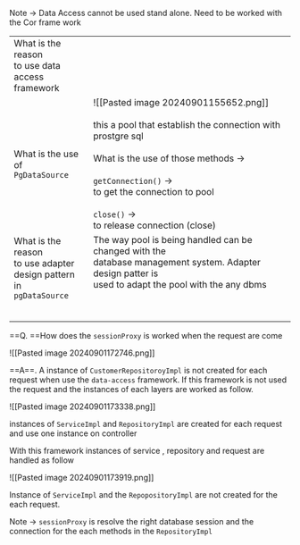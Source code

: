 
Note -> Data Access cannot be used stand alone. Need to be worked with the Cor frame work

|                                                                               |                                                                                                                                                                                                                                                                             |
| ----------------------------------------------------------------------------- | --------------------------------------------------------------------------------------------------------------------------------------------------------------------------------------------------------------------------------------------------------------------------- |
| What is the reason <br>to use data access<br>framework                        |                                                                                                                                                                                                                                                                             |
| What is the use of <br>`PgDataSource`                                         | ![[Pasted image 20240901155652.png]]<br><br>this a pool that establish the connection with prostgre sql<br><br>What is the use of those methods -> <br><br>`getConnection()` -> <br>to get the connection to pool<br><br>`close()` -> <br>to release connection (close)<br> |
| What is the reason<br>to use adapter <br>design pattern in <br>`pgDataSource` | The way pool is being handled can be changed with the<br>database management system. Adapter design patter is <br>used to adapt the pool with the any dbms<br><br>                                                                                                          |
|                                                                               | <br>                                                                                                                                                                                                                                                                        |
|                                                                               |                                                                                                                                                                                                                                                                             |
==Q. ==How does the `sessionProxy` is worked when the request are come

![[Pasted image 20240901172746.png]]

==A==. A instance of `CustomerRepositoroyImpl` is not created for each request when use the `data-access` framework. If this framework is not used the request and the instances of each layers are worked as follow.

![[Pasted image 20240901173338.png]]

instances of `ServiceImpl` and `RepositoryImpl` are created for each request and use one instance on controller

With this framework instances of service , repository and request are handled as follow 

![[Pasted image 20240901173919.png]]

Instance of `ServiceImpl` and the `RepopositoryImpl` are not created for the each request. 

Note -> `sessionProxy` is resolve the right database session and the connection for the each methods in the `RepositoryImpl`

